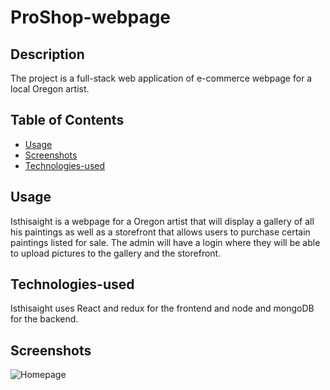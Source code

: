 # ProShop-webpage

## Description
The project is a full-stack web application of e-commerce webpage for a local Oregon artist.
## Table of Contents
* [Usage](#usage)
* [Screenshots](#screenshots)
* [Technologies-used](#technologies-used)

## Usage
Isthisaight is a webpage for a Oregon artist that will display a gallery of all his paintings as well as a storefront that allows users to purchase certain paintings listed for sale. The admin will have a login where they will be able to upload pictures to the gallery and the storefront.

## Technologies-used
Isthisaight uses React and redux for the frontend and node and mongoDB for the backend.

## Screenshots
![Homepage]('./frontend/src/images/mikeHomePage.png)

